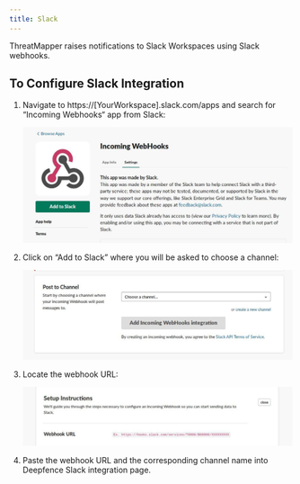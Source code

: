 ```yaml
---
title: Slack
---
```


ThreatMapper raises notifications to Slack Workspaces using Slack webhooks.

## To Configure Slack Integration

1. Navigate to https://[YourWorkspace].slack.com/apps and search for “Incoming Webhooks“ app from Slack:

   ![DF_Slack1](../img/DF_Slack1.jpeg)

2. Click on “Add to Slack” where you will be asked to choose a channel:

   ![DF_Slack2](../img/DF_Slack2.jpeg)

3. Locate the webhook URL:

   ![DF_Slack3](../img/DF_Slack3.jpeg)

4. Paste the webhook URL and the corresponding channel name into Deepfence Slack integration page.
